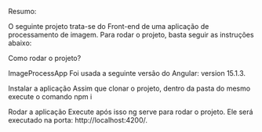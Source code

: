 Resumo:

O seguinte projeto trata-se do Front-end de uma aplicação de processamento de imagem. Para rodar o projeto, basta seguir as instruções abaixo:

Como rodar o projeto?

ImageProcessApp
Foi usada a seguinte versão do Angular: version 15.1.3.

Instalar a aplicação
Assim que clonar o projeto, dentro da pasta do mesmo execute o comando npm i

Rodar a aplicação
Execute após isso ng serve para rodar o projeto. Ele será executado na porta: http://localhost:4200/.
